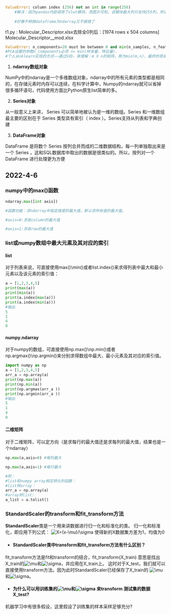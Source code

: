 ```python
ValueError: column index (256) not an int in range(256)
    #解决：因为pandas内部调用了xlwt模块，而图示可知，该模块最大列只支持255列，所以在保存数据时，一旦超过这个值就会报错，博主建议改用其他模块进行数据保存，比如xlsxwriter模块。
    
    #好像不转换dataframe为ndarray又不报错了
```



[pandas中关于set_index和reset_index的用法]: https://lover.blog.csdn.net/article/details/78162758?spm=1001.2101.3001.6661.1&amp;utm_medium=distribute.pc_relevant_t0.none-task-blog-2%7Edefault%7ECTRLIST%7ERate-1.pc_relevant_antiscanv2&amp;depth_1-utm_source=distribute.pc_relevant_t0.none-task-blog-2%7Edefault%7ECTRLIST%7ERate-1.pc_relevant_antiscanv2&amp;utm_relevant_index=1


t1.py : Molecular_Descriptor.xlsx去除全0列后：[1974 rows x 504 columns]  Molecular_Descriptor__mod.xlsx

```python
ValueError: n_components=20 must be between 0 and min(n_samples, n_features)=8 with svd_solver='full'
#PCA设置的参数n_components必须 <= min(样本量，特征量).
#个人从sklearn实现的方式——通过SVD，来理解：m X n的矩阵，秩为min(m,n)，最终的奇异值个数也必须<=min(m,n)，对应的特征向量维数也要<=min(m,n)
```

[scikit-learn中的主成分分析（PCA）的使用]: https://www.cnblogs.com/eczhou/p/5433856.html



[NumPy中的ndarray与Pandas的Series和DataFrame之间的区别与转换 - 真格量化的文章 - 知乎]: https://zhuanlan.zhihu.com/p/83660582

1. **ndarray数组对象**

NumPy中的ndarray是一个多维数组对象，ndarray中的所有元素的类型都是相同的，在存储元素时内存可以连续，在科学计算中，Numpy的ndarray就可以省掉很多循环语句，代码使用方面比Python原生list简单的多。

2. **Series对象**

从一般意义上来讲， Series 可以简单地被认为是一维的数组。Series 和一维数组最主要的区别在于 Series 类型具有索引（ index ）。Series支持从列表和字典创建

3. **DataFrame对象**

DataFrame 是将数个 Series 按列合并而成的二维数据结构，每一列单独取出来是一个 Series ，这和SQL数据库中取出的数据是很类似的。所以，按列对一个 DataFrame 进行处理更为方便



## 2022-4-6

### numpy中的max()函数

```python
ndarray.max([int axis])

#函数功能：求ndarray中指定维度的最大值，默认求所有值的最大值。

#axis=0:求各column的最大值

#axis=1:求各row的最大值
```

### list或numpy数组中最大元素及其对应的索引

#### list

对于列表来说，可直接使用max()\min()或者list.index()来求得列表中最大和最小元素以及该元素的索引值：

```python
a = [1,2,3,4,5]
print(max(a))
print(min(a))
print(a.index(max(a)))
print(a.index(min(a)))
#输出
5
1
4
0
```

#### numpy.ndarray

对于numpy的数组，可直接使用np.max()\np.min()或者np.argmax()\np.argmin()来分别求得数组中最大、最小元素及其对应的索引值。

```python
import numpy as np
a = [1,2,3,4,5]
arr_a = np.array(a)
print(np.max(a))
print(np.min(a))
print(np.argmax(arr_a ))
print(np.argmin(arr_a ))
#输出
5
1
4
0

```

#### 二维矩阵

对于二维矩阵，可以定方向（是求每行的最大值还是求每列的最大值，结果也是一个ndarray）

```python
np.max(a,axis=0) #每列最大

np.max(a,axis=1) #每行最大

#附：
#list和numpy array相互转化的函数：
#list转array：
arr_a = np.array(a)
#array转list:
a_list = a.tolist()
```

### StandardScaler的transform和fit_transform方法

**StandardScaler**类是一个用来讲数据进行归一化和标准化的类。
归一化和标准化，即应用下列公式：
![X=(x-\mu)/\sigma](https://math.jianshu.com/math?formula=X%3D(x-%5Cmu)%2F%5Csigma)
使得新的X数据集方差为1，均值为0

- #### StandardScaler类中transform和fit_transform方法有什么区别？

fit_transform方法是fit和transform的结合，fit_transform(X_train) 意思是找出X_train的![\mu](https://math.jianshu.com/math?formula=%5Cmu)和![\sigma](https://math.jianshu.com/math?formula=%5Csigma)，并应用在X_train上。
 这时对于X_test，我们就可以直接使用transform方法。因为此时StandardScaler已经保存了X_train的
 ![\mu](https://math.jianshu.com/math?formula=%5Cmu)和![\sigma](https://math.jianshu.com/math?formula=%5Csigma)。

- #### 为什么可以用训练集的![\mu](https://math.jianshu.com/math?formula=%5Cmu)和![\sigma](https://math.jianshu.com/math?formula=%5Csigma) 来transform 测试集的数据X_test?

机器学习中有很多假设，这里假设了训练集的样本采样足够充分?